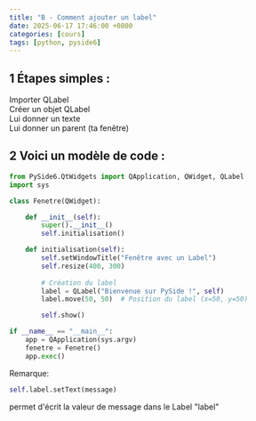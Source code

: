 ```yaml
---
title: "B - Comment ajouter un label"
date: 2025-06-17 17:46:00 +0800
categories: [cours]
tags: [python, pyside6]
---
```


## 1 Étapes simples :

Importer QLabel  
Créer un objet QLabel  
Lui donner un texte  
Lui donner un parent (ta fenêtre)

## 2 Voici un modèle de code :

```python
from PySide6.QtWidgets import QApplication, QWidget, QLabel
import sys

class Fenetre(QWidget):

    def __init__(self):
        super().__init__()
        self.initialisation()

    def initialisation(self):
        self.setWindowTitle("Fenêtre avec un Label")
        self.resize(400, 300)
        
        # Création du label
        label = QLabel("Bienvenue sur PySide !", self)
        label.move(50, 50)  # Position du label (x=50, y=50)

        self.show()

if __name__ == "__main__":
    app = QApplication(sys.argv)
    fenetre = Fenetre()
    app.exec()
```

Remarque:
```python
self.label.setText(message)
```
permet d'écrit la valeur de message dans le Label "label"
